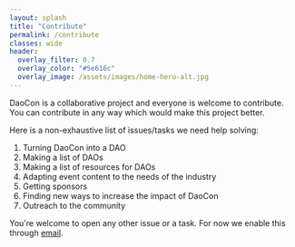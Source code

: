 ```yaml
---
layout: splash
title: "Contribute"
permalink: /contribute
classes: wide
header:
  overlay_filter: 0.7
  overlay_color: "#5e616c"
  overlay_image: /assets/images/home-hero-alt.jpg
---
```


DaoCon is a collaborative project and everyone is welcome to contribute.
You can contribute in any way which would make this project better.

Here is a non-exhaustive list of issues/tasks we need help solving:

1. Turning DaoCon into a DAO
2. Making a list of DAOs
3. Making a list of resources for DAOs
4. Adapting event content to the needs of the industry
5. Getting sponsors
6. Finding new ways to increase the impact of DaoCon
7. Outreach to the community

You're welcome to open any other issue or a task.
For now we enable this through [email](contact@daocon.io).
